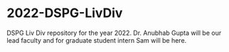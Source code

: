 # 2022-DSPG-LivDiv
DSPG Liv Div repository for the year 2022. Dr. Anubhab Gupta will be our lead faculty and for graduate student intern Sam will be here.
